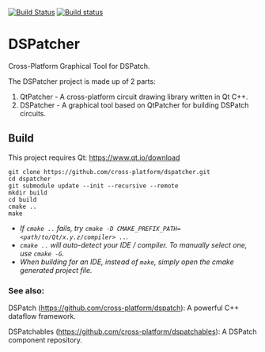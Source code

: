 [![Build Status](https://travis-ci.org/MarcusTomlinson/DSPatcher.svg?branch=master)](https://travis-ci.org/MarcusTomlinson/DSPatcher)
[![Build status](https://ci.appveyor.com/api/projects/status/nyitfgo2f56dbs6w/branch/master?svg=true)](https://ci.appveyor.com/project/MarcusTomlinson/dspatcher/branch/master)

# DSPatcher

Cross-Platform Graphical Tool for DSPatch.

The DSPatcher project is made up of 2 parts:
1. QtPatcher - A cross-platform circuit drawing library written in Qt C++.
2. DSPatcher - A graphical tool based on QtPatcher for building DSPatch circuits.


## Build

This project requires Qt: https://www.qt.io/download

```
git clone https://github.com/cross-platform/dspatcher.git
cd dspatcher
git submodule update --init --recursive --remote
mkdir build
cd build
cmake ..
make
```

- *If `cmake ..` fails, try `cmake -D CMAKE_PREFIX_PATH=<path/to/Qt/x.y.z/compiler> ..`.*
- *`cmake ..` will auto-detect your IDE / compiler. To manually select one, use `cmake -G`.*
- *When building for an IDE, instead of `make`, simply open the cmake generated project file.*


### See also:

DSPatch (https://github.com/cross-platform/dspatch): A powerful C++ dataflow framework.

DSPatchables (https://github.com/cross-platform/dspatchables): A DSPatch component repository.
